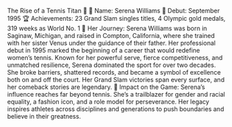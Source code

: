 The Rise of a Tennis Titan 🎾
👤 Name: Serena Williams
📅 Debut: September 1995
🏆 Achievements: 23 Grand Slam singles titles, 4 Olympic gold medals, 319 weeks as World No. 1
🌟 Her Journey:
Serena Williams was born in Saginaw, Michigan, and raised in Compton, California, where she trained with her sister Venus under the guidance of their father. Her professional debut in 1995 marked the beginning of a career that would redefine women’s tennis.
Known for her powerful serve, fierce competitiveness, and unmatched resilience, Serena dominated the sport for over two decades. She broke barriers, shattered records, and became a symbol of excellence both on and off the court. Her Grand Slam victories span every surface, and her comeback stories are legendary.
📌 Impact on the Game:
Serena’s influence reaches far beyond tennis. She’s a trailblazer for gender and racial equality, a fashion icon, and a role model for perseverance. Her legacy inspires athletes across disciplines and generations to push boundaries and believe in their greatness.
